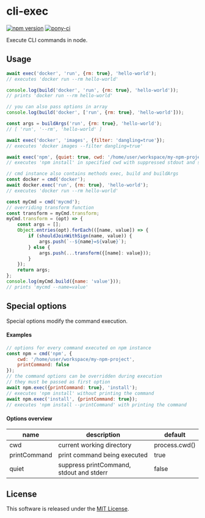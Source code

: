 # cli-exec

[![npm version](https://badge.fury.io/js/%40pony-ci%2Fcli-exec.svg)](https://badge.fury.io/js/%40pony-ci%2Fcli-exec)
[![pony-ci](https://circleci.com/gh/pony-ci/cli-exec.svg?style=shield)](https://circleci.com/gh/pony-ci/cli-exec)

Execute CLI commands in node.

## Usage
```javascript
await exec('docker', 'run', {rm: true}, 'hello-world');
// executes 'docker run --rm hello-world'

console.log(build('docker', 'run', {rm: true}, 'hello-world'));
// prints 'docker run --rm hello-world'

// you can also pass options in array
console.log(build('docker', ['run', {rm: true}, 'hello-world']));

const args = buildArgs('run', {rm: true}, 'hello-world');
// [ 'run', '--rm', 'hello-world' ]

await exec('docker', 'images', {filter: 'dangling=true'});
// executes 'docker images --filter dangling=true'

await exec('npm', {quiet: true, cwd: '/home/user/workspace/my-npm-project'}, 'install');
// executes 'npm install' in specified cwd with suppressed stdout and stderr

// cmd instance also contains methods exec, build and buildArgs
const docker = cmd('docker');
await docker.exec('run', {rm: true}, 'hello-world');
// executes 'docker run --rm hello-world'

const myCmd = cmd('mycmd');
// overriding transform function
const transform = myCmd.transform;
myCmd.transform = (opt) => {
    const args = [];
    Object.entries(opt).forEach(([name, value]) => {
        if (shouldJoinWithSign(name, value)) {
            args.push(`--${name}=${value}`);
        } else {
            args.push(...transform({[name]: value}));
        }
    });
    return args;
};
console.log(myCmd.build({name: 'value'}));
// prints 'mycmd --name=value'
```

## Special options
Special options modify the command execution.
#### Examples
```javascript
// options for every command executed on npm instance
const npm = cmd('npm', {
    cwd: '/home/user/workspace/my-npm-project',
    printCommand: false
});
// the command options can be overridden during execution
// they must be passed as first option
await npm.exec({printCommand: true}, 'install');
// executes 'npm install' without printing the command
await npm.exec('install', {printCommand: true});
// executes 'npm install --printCommand' with printing the command
```

#### Options overview
| name         | description                              | default       |
|--------------|------------------------------------------|---------------|
| cwd          | current working directory                | process.cwd() |
| printCommand | print command being executed             | true          |
| quiet        | suppress printCommand, stdout and stderr | false         |

## License
This software is released under the [MIT License](https://github.com/pony-ci/cli-exec/blob/master/LICENSE).

